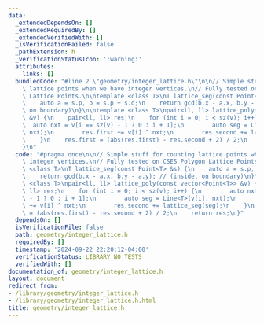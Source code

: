 ```yaml
---
data:
  _extendedDependsOn: []
  _extendedRequiredBy: []
  _extendedVerifiedWith: []
  _isVerificationFailed: false
  _pathExtension: h
  _verificationStatusIcon: ':warning:'
  attributes:
    links: []
  bundledCode: "#line 2 \"geometry/integer_lattice.h\"\n\n// Simple stuff for counting\
    \ lattice points when we have integer vertices.\n// Fully tested on CSES Polygon\
    \ Lattice Points.\n\ntemplate <class T>\nT lattice_seg(const Point<T> &s) {\n\
    \    auto a = s.p, b = s.p + s.d;\n    return gcd(b.x - a.x, b.y - a.y); // (inside,\
    \ on boundary)\n}\n\ntemplate <class T>\npair<ll, ll> lattice_poly(const vector<Point<T>>\
    \ &v) {\n    pair<ll, ll> res;\n    for (int i = 0; i < sz(v); i++) {\n      \
    \  auto nxt = v[i == sz(v) - 1 ? 0 : i + 1];\n        auto seg = Line<T>(v[i],\
    \ nxt);\n        res.first += v[i] ^ nxt;\n        res.second += lattice_seg(seg);\n\
    \    }\n    res.first = (abs(res.first) - res.second + 2) / 2;\n    return res;\n\
    }\n"
  code: "#pragma once\n\n// Simple stuff for counting lattice points when we have\
    \ integer vertices.\n// Fully tested on CSES Polygon Lattice Points.\n\ntemplate\
    \ <class T>\nT lattice_seg(const Point<T> &s) {\n    auto a = s.p, b = s.p + s.d;\n\
    \    return gcd(b.x - a.x, b.y - a.y); // (inside, on boundary)\n}\n\ntemplate\
    \ <class T>\npair<ll, ll> lattice_poly(const vector<Point<T>> &v) {\n    pair<ll,\
    \ ll> res;\n    for (int i = 0; i < sz(v); i++) {\n        auto nxt = v[i == sz(v)\
    \ - 1 ? 0 : i + 1];\n        auto seg = Line<T>(v[i], nxt);\n        res.first\
    \ += v[i] ^ nxt;\n        res.second += lattice_seg(seg);\n    }\n    res.first\
    \ = (abs(res.first) - res.second + 2) / 2;\n    return res;\n}"
  dependsOn: []
  isVerificationFile: false
  path: geometry/integer_lattice.h
  requiredBy: []
  timestamp: '2024-09-22 22:20:12-04:00'
  verificationStatus: LIBRARY_NO_TESTS
  verifiedWith: []
documentation_of: geometry/integer_lattice.h
layout: document
redirect_from:
- /library/geometry/integer_lattice.h
- /library/geometry/integer_lattice.h.html
title: geometry/integer_lattice.h
---
```

